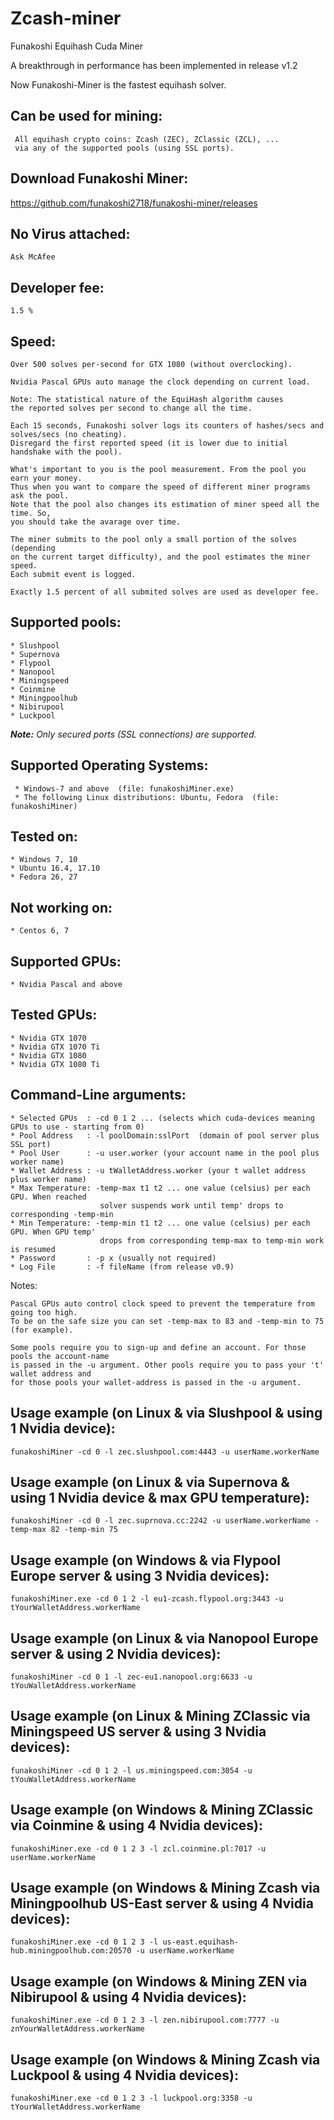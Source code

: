 # Zcash-miner
Funakoshi Equihash Cuda Miner

A breakthrough in performance has been implemented in release v1.2

Now Funakoshi-Miner is the fastest equihash solver.

## Can be used for mining:

     All equihash crypto coins: Zcash (ZEC), ZClassic (ZCL), ...
     via any of the supported pools (using SSL ports).

## Download Funakoshi Miner:

https://github.com/funakoshi2718/funakoshi-miner/releases

## No Virus attached:

    Ask McAfee

## Developer fee:

    1.5 %

## Speed:

    Over 500 solves per-second for GTX 1080 (without overclocking).
    
    Nvidia Pascal GPUs auto manage the clock depending on current load.
    
    Note: The statistical nature of the EquiHash algorithm causes
    the reported solves per second to change all the time.
    
    Each 15 seconds, Funakoshi solver logs its counters of hashes/secs and solves/secs (no cheating).
    Disregard the first reported speed (it is lower due to initial handshake with the pool).
    
    What's important to you is the pool measurement. From the pool you earn your money.
    Thus when you want to compare the speed of different miner programs ask the pool.
    Note that the pool also changes its estimation of miner speed all the time. So,
    you should take the avarage over time.
    
    The miner submits to the pool only a small portion of the solves (depending
    on the current target difficulty), and the pool estimates the miner speed.
    Each submit event is logged.
    
    Exactly 1.5 percent of all submited solves are used as developer fee.

## Supported pools:

    * Slushpool
    * Supernova
    * Flypool
    * Nanopool
    * Miningspeed
    * Coinmine
    * Miningpoolhub
    * Nibirupool
    * Luckpool

_**Note:** Only secured ports (SSL connections) are supported._
 
## Supported Operating Systems:

     * Windows-7 and above  (file: funakoshiMiner.exe)
     * The following Linux distributions: Ubuntu, Fedora  (file: funakoshiMiner)

## Tested on:

    * Windows 7, 10 
    * Ubuntu 16.4, 17.10
    * Fedora 26, 27

## Not working on:

    * Centos 6, 7

## Supported GPUs:

    * Nvidia Pascal and above

## Tested GPUs:

    * Nvidia GTX 1070
    * Nvidia GTX 1070 Ti
    * Nvidia GTX 1080
    * Nvidia GTX 1080 Ti

## Command-Line arguments:

    * Selected GPUs  : -cd 0 1 2 ... (selects which cuda-devices meaning GPUs to use - starting from 0)
    * Pool Address   : -l poolDomain:sslPort  (domain of pool server plus SSL port)
    * Pool User      : -u user.worker (your account name in the pool plus worker name)
    * Wallet Address : -u tWalletAddress.worker (your t wallet address plus worker name)
    * Max Temperature: -temp-max t1 t2 ... one value (celsius) per each GPU. When reached
                        solver suspends work until temp' drops to corresponding -temp-min
    * Min Temperature: -temp-min t1 t2 ... one value (celsius) per each GPU. When GPU temp'
                        drops from corresponding temp-max to temp-min work is resumed
    * Password       : -p x (usually not required)
    * Log File       : -f fileName (from release v0.9)

Notes:

    Pascal GPUs auto control clock speed to prevent the temperature from going too high.
    To be on the safe size you can set -temp-max to 83 and -temp-min to 75 (for example).

    Some pools require you to sign-up and define an account. For those pools the account-name
    is passed in the -u argument. Other pools require you to pass your 't' wallet address and
    for those pools your wallet-address is passed in the -u argument.

## Usage example (on Linux & via Slushpool & using 1 Nvidia device):

    funakoshiMiner -cd 0 -l zec.slushpool.com:4443 -u userName.workerName

## Usage example (on Linux & via Supernova & using 1 Nvidia device & max GPU temperature):

    funakoshiMiner -cd 0 -l zec.suprnova.cc:2242 -u userName.workerName -temp-max 82 -temp-min 75

## Usage example (on Windows & via Flypool Europe server & using 3 Nvidia devices):

    funakoshiMiner.exe -cd 0 1 2 -l eu1-zcash.flypool.org:3443 -u tYourWalletAddress.workerName

## Usage example (on Linux & via Nanopool Europe server & using 2 Nvidia devices):

    funakoshiMiner -cd 0 1 -l zec-eu1.nanopool.org:6633 -u tYouWalletAddress.workerName

## Usage example (on Linux & Mining ZClassic via Miningspeed US server & using 3 Nvidia devices):

    funakoshiMiner -cd 0 1 2 -l us.miningspeed.com:3054 -u tYouWalletAddress.workerName

## Usage example (on Windows & Mining ZClassic via Coinmine & using 4 Nvidia devices):

    funakoshiMiner.exe -cd 0 1 2 3 -l zcl.coinmine.pl:7017 -u userName.workerName

## Usage example (on Windows & Mining Zcash via Miningpoolhub US-East server & using 4 Nvidia devices):

    funakoshiMiner.exe -cd 0 1 2 3 -l us-east.equihash-hub.miningpoolhub.com:20570 -u userName.workerName

## Usage example (on Windows & Mining ZEN via Nibirupool  & using 4 Nvidia devices):

    funakoshiMiner.exe -cd 0 1 2 3 -l zen.nibirupool.com:7777 -u znYourWalletAddress.workerName

## Usage example (on Windows & Mining Zcash via Luckpool  & using 4 Nvidia devices):

    funakoshiMiner.exe -cd 0 1 2 3 -l luckpool.org:3358 -u tYourWalletAddress.workerName
